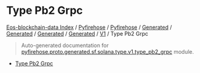# Type Pb2 Grpc

[Eos-blockchain-data Index](../../../../../../../README.md#eos-blockchain-data-index) /
[Pyfirehose](../../../../../../index.md#pyfirehose) /
[Pyfirehose](../../../../../../index.md#pyfirehose) /
[Generated](../../../../index.md#generated) /
[Generated](../../../../index.md#generated) /
[Generated](../../../../index.md#generated) /
[Generated](../../../../index.md#generated) /
[V1](./index.md#v1) /
Type Pb2 Grpc

> Auto-generated documentation for [pyfirehose.proto.generated.sf.solana.type.v1.type_pb2_grpc](https://github.com/Krow10/eos-blockchain-data/blob/main/pyfirehose/proto/generated/sf/solana/type/v1/type_pb2_grpc.py) module.

- [Type Pb2 Grpc](#type-pb2-grpc)
